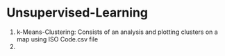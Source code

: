 # Unsupervised-Learning
1. k-Means-Clustering: Consists of an analysis and plotting clusters on a map using ISO Code.csv file
2. 
